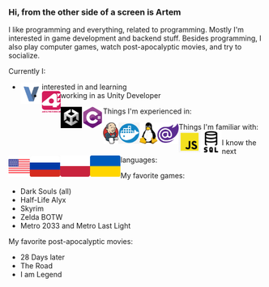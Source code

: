 ### Hi, from the other side of a screen is Artem

I like programming and everything, related to programming. Mostly I'm interested in game development and backend stuff.
Besides programming, I also play computer games, watch post-apocalyptic movies, and try to socialize.

Currently I:
- interested in and learning <span><a href="https://vlang.io/" target="_blank"> <img align="left" src="https://raw.githubusercontent.com/ArtemkaKun/ArtemkaKun/main/Icons/v.png" alt="vlang" height="42px"/></a></span>
- working in <a href="https://4experience.co/" target="_blank"> <img align="left" src="https://raw.githubusercontent.com/ArtemkaKun/ArtemkaKun/main/Icons/4exp.png" alt="4Experience" height="42px"/></a> as Unity Developer

Things I'm experienced in:
<a href="https://unity.com/" target="_blank"> <img align="left" src="https://raw.githubusercontent.com/ArtemkaKun/ArtemkaKun/main/Icons/unity.png" alt="unity" height="42px"/></a>
<a href="https://dotnet.microsoft.com/en-us/" target="_blank"> <img align="left" src="https://raw.githubusercontent.com/ArtemkaKun/ArtemkaKun/main/Icons/csharp.png" alt="csharp" height="42px"/></a>

Things I'm familiar with:
<a href="https://www.jenkins.io/" target="_blank"> <img align="left" src="https://raw.githubusercontent.com/ArtemkaKun/ArtemkaKun/main/Icons/jenkins.png" alt="jenkins" height="42px"/></a>
<a href="https://www.docker.com/" target="_blank"> <img align="left" src="https://raw.githubusercontent.com/ArtemkaKun/ArtemkaKun/main/Icons/docker.jpg" alt="docker" height="42px"/></a>
<a href="https://www.linux.org/" target="_blank"> <img align="left" src="https://raw.githubusercontent.com/ArtemkaKun/ArtemkaKun/main/Icons/linux.png" alt="linux" height="42px"/></a>
<a href="https://dotnet.microsoft.com/en-us/apps/aspnet/web-apps/blazor" target="_blank"> <img align="left" src="https://raw.githubusercontent.com/ArtemkaKun/ArtemkaKun/main/Icons/blazor.png" alt="blazor" height="42px"/></a>
<a href="https://www.javascript.com/" target="_blank"> <img align="left" src="https://raw.githubusercontent.com/ArtemkaKun/ArtemkaKun/main/Icons/js.jpg" alt="js" height="42px"/></a>
<a href="https://en.wikipedia.org/wiki/SQL" target="_blank"> <img align="left" src="https://raw.githubusercontent.com/ArtemkaKun/ArtemkaKun/main/Icons/sql.png" alt="sql" height="42px"/></a>

I know the next languages:
<img align="left" src="https://raw.githubusercontent.com/ArtemkaKun/ArtemkaKun/main/Icons/us.png" alt="en-us" height="42px"/>
<img align="left" src="https://raw.githubusercontent.com/ArtemkaKun/ArtemkaKun/main/Icons/ru.png" alt="ru" height="42px"/>
<img align="left" src="https://raw.githubusercontent.com/ArtemkaKun/ArtemkaKun/main/Icons/pl.svg" alt="pl" height="42px"/>
<img align="left" src="https://raw.githubusercontent.com/ArtemkaKun/ArtemkaKun/main/Icons/ua.png" alt="ua" height="42px"/>

My favorite games:
- Dark Souls (all)
- Half-Life Alyx
- Skyrim
- Zelda BOTW
- Metro 2033 and Metro Last Light

My favorite post-apocalyptic movies:
- 28 Days later
- The Road
- I am Legend
